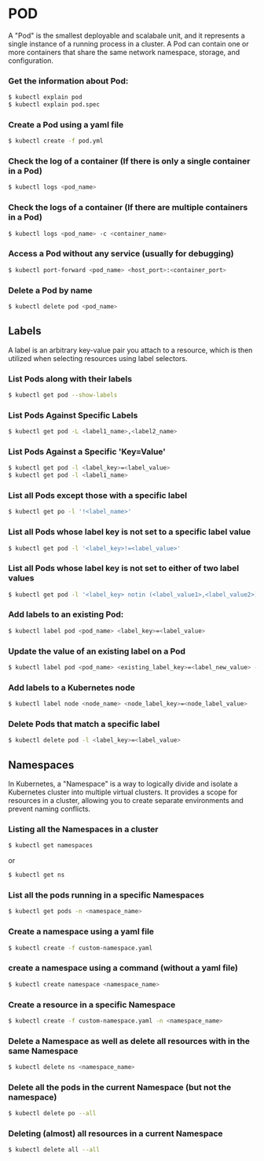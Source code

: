 # POD
A "Pod" is the smallest deployable and scalabale unit, and it represents a single instance of a running process in a cluster. A Pod can contain one or more containers that share the same network namespace, storage, and configuration.

### Get the information about Pod:
```bash
$ kubectl explain pod
$ kubectl explain pod.spec
```

### Create a Pod using a yaml file
```sh
$ kubectl create -f pod.yml
```

### Check the log of a container (If there is only a single container in a Pod)
```bash
$ kubectl logs <pod_name>
```

### Check the logs of a container (If there are multiple containers in a Pod)
```bash
$ kubectl logs <pod_name> -c <container_name>
```

### Access a Pod without any service (usually for debugging)
```bash
$ kubectl port-forward <pod_name> <host_port>:<container_port>
```
### Delete a Pod by name
```bash
$ kubectl delete pod <pod_name>
```

## Labels
A label is an arbitrary key-value pair you attach to a resource, which is then utilized when selecting resources using label selectors.

### List Pods along with their labels
```bash
$ kubectl get pod --show-labels
```

### List Pods Against Specific Labels
```bash
$ kubectl get pod -L <label1_name>,<label2_name>
```

### List Pods Against a Specific 'Key=Value'
```bash
$ kubectl get pod -l <label_key>=<label_value>
$ kubectl get pod -l <label1_name>
```

### List all Pods except those with a specific label
```bash
$ kubectl get po -l '!<label_name>'
```

### List all Pods whose label key is not set to a specific label value
```bash
$ kubectl get pod -l '<label_key>!=<label_value>'
```

### List all Pods whose label key is not set to either of two label values
```bash
$ kubectl get pod -l '<label_key> notin (<label_value1>,<label_value2>)'
```

### Add labels to an existing Pod:
```bash
$ kubectl label pod <pod_name> <label_key>=<label_value>
```

### Update the value of an existing label on a Pod
```bash
$ kubectl label pod <pod_name> <existing_label_key>=<label_new_value> --overwrite
```

### Add labels to a Kubernetes node
```bash
$ kubectl label node <node_name> <node_label_key>=<node_label_value>
```

### Delete Pods that match a specific label
```bash
$ kubectl delete pod -l <label_key>=<label_value>
```

## Namespaces
In Kubernetes, a "Namespace" is a way to logically divide and isolate a Kubernetes cluster into multiple virtual clusters. It provides a scope for resources in a cluster, allowing you to create separate environments and prevent naming conflicts.

### Listing all the Namespaces in a cluster
```bash
$ kubectl get namespaces
```
or
```bash
$ kubectl get ns
```

### List all the pods running in a specific Namespaces
```bash
$ kubectl get pods -n <namespace_name>
```

### Create a namespace using a yaml file
```bash
$ kubectl create -f custom-namespace.yaml
```

### create a namespace using a command (without a yaml file)
```bash
$ kubectl create namespace <namespace_name>
```

### Create a resource in a specific Namespace
```bash
$ kubectl create -f custom-namespace.yaml -n <namespace_name>
```

### Delete a Namespace as well as delete all resources with in the same Namespace
```bash
$ kubectl delete ns <namespace_name>
```

### Delete all the pods in the current Namespace (but not the namespace)
```bash
$ kubectl delete po --all
```

### Deleting (almost) all resources in a current Namespace
```bash
$ kubectl delete all --all
```




